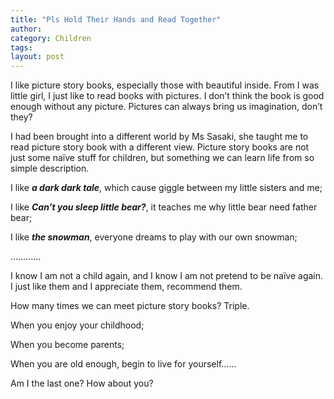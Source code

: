 ```yaml
---
title: "Pls Hold Their Hands and Read Together"
author:
category: Children
tags: 
layout: post
---
```

I like picture story books, especially those with beautiful inside. From I was little girl, I just like to read books with pictures. I don’t think the book is good enough without any picture. Pictures can always bring us imagination, don’t they?

I had been brought into a different world by Ms Sasaki, she taught me to read picture story book with a different view. Picture story books are not just some naïve stuff for children, but something we can learn life from so simple description.

I like <em><strong>a dark dark tale</strong></em>, which cause giggle between my little sisters and me;

I like <em><strong>Can’t you sleep little bear?</strong></em>, it teaches me why little bear need father bear;

I like <em><strong>the snowman</strong></em>, everyone dreams to play with our own snowman;

…………

I know I am not a child again, and I know I am not pretend to be naïve again. I just like them and I appreciate them, recommend them.

How many times we can meet picture story books? Triple.

When you enjoy your childhood;

When you become parents;

When you are old enough, begin to live for yourself……

Am I the last one? How about you? 

